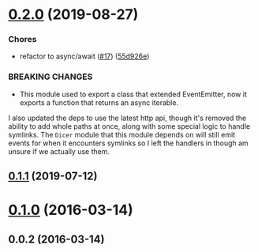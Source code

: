 <a name="0.2.0"></a>
# [0.2.0](https://github.com/ipfs/js-ipfs-multipart/compare/v0.1.1...v0.2.0) (2019-08-27)


### Chores

* refactor to async/await ([#17](https://github.com/ipfs/js-ipfs-multipart/issues/17)) ([55d926e](https://github.com/ipfs/js-ipfs-multipart/commit/55d926e))


### BREAKING CHANGES

* This module used to export a class that extended EventEmitter,
now it exports a function that returns an async iterable.

I also updated the deps to use the latest http api, though it's removed
the ability to add whole paths at once, along with some special logic
to handle symlinks.  The `Dicer` module that this module depends on
will still emit events for when it encounters symlinks so I left the
handlers in though am unsure if we actually use them.



<a name="0.1.1"></a>
## [0.1.1](https://github.com/ipfs/js-ipfs-multipart/compare/v0.1.0...v0.1.1) (2019-07-12)



<a name="0.1.0"></a>
# [0.1.0](https://github.com/ipfs/js-ipfs-multipart/compare/v0.0.2...v0.1.0) (2016-03-14)



<a name="0.0.2"></a>
## 0.0.2 (2016-03-14)



